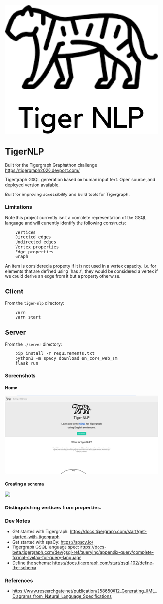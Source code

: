 <p align='center'>
    <img src='./img/tiger_nlp_trans.png'>
</p>


# TigerNLP

Built for the Tigergraph Graphathon challenge https://tigergraph2020.devpost.com/

Tigergraph GSQL generation based on human input text. Open source, and deployed version available.

Built for improving accessibility and build tools for Tigergraph.

### Limitations

Note this project currently isn't a complete representation of the GSQL language and will currently identify the following constructs:
<pre>
    Vertices
    Directed edges
    Undirected edges
    Vertex properties
    Edge properties
    Graph
</pre>


An item is considered a property if it is not used in a vertex capacity. i.e. for elements that are defined using 'has a', they would be considered a vertex if we could derive an edge from it but a property otherwise.



## Client
From the `tiger-nlp` directory:

<pre>
    yarn
    yarn start
</pre>

## Server
From the `./server` directory:

<pre>
    pip install -r requirements.txt
    python3 -m spacy download en_core_web_sm
    flask run
</pre>

### Screenshots

#### Home
<img src="./img//home.png" width='800'/>

#### Creating a schema
<img src="./img/main2.png" width='800'/>

### Distinguishing vertices from properties.



### Dev Notes

* Get started with Tigergraph: https://docs.tigergraph.com/start/get-started-with-tigergraph
* Get started with spaCy: https://spacy.io/
* Tigergraph GSQL language spec: https://docs-beta.tigergraph.com/dev/gsql-ref/querying/appendix-query/complete-formal-syntax-for-query-language
* Define the schema: https://docs.tigergraph.com/start/gsql-102/define-the-schema


### References
* https://www.researchgate.net/publication/258650012_Generating_UML_Diagrams_from_Natural_Language_Specifications